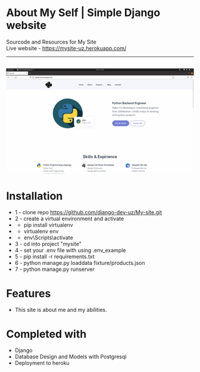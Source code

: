 # About My Self | Simple Django website 
Sourcode and Resources for My Site <br>
Live website - https://mysite-uz.herokuapp.com/ <hr><br>
<img src="./docs/mysite.png">


# Installation
* 1 - clone repo https://github.com/django-dev-uz/My-site.git
* 2 - create a virtual environment and activate
*  - pip install virtualenv
*  - virtualenv env
*  - env\Scripts\activate
* 3 - cd into project "mysite"
* 4 - set your .env file with using .env_example
* 5 - pip install -r requirements.txt
* 6 - python manage.py loaddata fixture/products.json
* 7 - python manage.py runserver


# Features
* This site is about me and my abilities.


# Completed with
* Django 
* Database Design and Models with Postgresql
* Deployment to heroku
